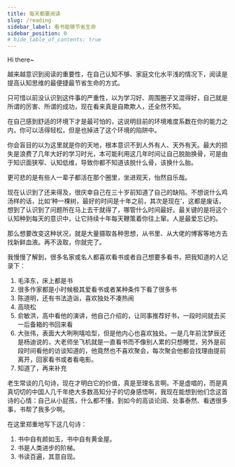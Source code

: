 ```yaml
---
title: 每天都要阅读
slug: /reading
sidebar_label: 看书能够节省生命
sidebar_position: 0
# hide_table_of_contents: true
---
```


Hi there~

越来越意识到阅读的重要性，在自己认知不够、家庭文化水平浅的情况下，阅读是提高认知思维的最便捷最节省生命的方式。

只可惜以前没认识到这件事的严重性，以为学习好、周围圈子又混得好，自己就是所谓的厉害、所谓的成功，现在看来真是自欺欺人，还全然不知。

在自己感到舒适的环境下才是最可怕的，这说明目前的环境难度系数在你的能力之内，你可以活得轻松，但是也掉进了这个环境的陷阱中。

你会盲目的以为这里就是你的天地，根本意识不到人外有人、天外有天。最大的损失是浪费了几年大好的学习时光，本可能利用这几年时间让自己脱胎换骨，可是由于知识面狭窄、认知低维，导致你都不知道该脱什么骨，该换什么胎。

更可悲的是有些人一辈子都活在那个圈里，坐进观天，怡然自乐哉。

现在认识到了还来得及，很庆幸自己在三十岁前知道了自己的缺陷。不想说什么鸡汤样的话，比如‘种一棵树，最好的时间是十年之前，其次是现在’，这都是废话，想到了认识到了问题所在马上去干就得了，哪管什么时间最好。最关键的是将这个认知种到每天的意识中，让它持续十年每天鞭策着你往上窜。人是最爱忘记的。

那么想要改变这种状况，就是大量摄取各种思想，从书里、从大佬的博客等地方去找新鲜血液。再不汲取，你就完了。

我慢慢了解到，很多名家或名人都喜欢看书或者自己想要多看书，把我知道的人记录下：

1. 毛泽东，床上都是书
2. 很多作家都是小时候极其爱看书或者某种条件下看了很多书
3. 陈道明，还有书法造诣，喜欢独处不凑热闹
4. 高晓松
5. 俞敏洪，高中看他的演讲，他自己介绍的，让同事推荐好书，一段时间就去买一后备箱的书回来看
6. 大张伟，表面大大咧咧嘻哈型，但是他内心也喜欢独处。一是几年前沈梦辰还是杨迪说的，大老师坐飞机就是一直看书而不像别人累的只想睡觉，另外是前段时间看他的访谈知道的，他竟然也不喜欢聚会，每次聚会他都会找理由提前离开，回家看书或者看电影。
7. 知道了，再来补充

老生常谈的几句诗，现在才明白它的价值，真是至理名言啊。不是虚唱的，而是真真切切的中国人几千年绝大多数高知分子的切身感悟啊，我现在能想到他们念这首诗的心情：自己从小屁孩，什么都不懂，到如今的高谈论阔、处事泰然、看透很多事，书帮了我多少啊。

在这里郑重地写下这几句诗：

1. 书中自有颜如玉，书中自有黄金屋。
2. 书是人类进步的阶梯。
3. 书读百遍，其意自现。
